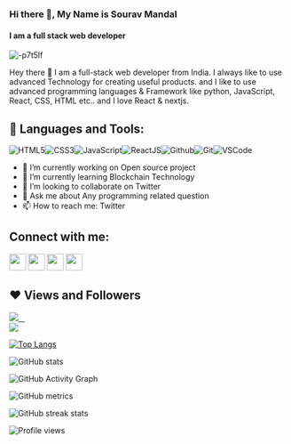 ### Hi there 👋, My Name  is Sourav Mandal
#### I am a full stack web developer
![-p7t5lf](https://user-images.githubusercontent.com/87852919/191326051-a67fbca1-dda3-4edf-8efb-7b747ba91f1f.jpg)


Hey there 👋 I am a full-stack web developer from India. I always like to use advanced Technology for creating useful products. and I like to use advanced programming languages & Framework like python, JavaScript, React, CSS, HTML etc.. and I love React & nextjs.

## 🚀 Languages and Tools:

![HTML5](https://img.icons8.com/color/30/html-5.png)![CSS3](https://img.icons8.com/color/30/css3.png)![JavaScript](https://img.icons8.com/color/30/javascript.png)![ReactJS](https://img.icons8.com/color/30/react-native.png)![Github](https://img.icons8.com/material-outlined/30/github.png)![Git](https://img.icons8.com/color/30/git.png)![VSCode](https://img.icons8.com/color/30/visual-studio-code-2019.png)
<br/>

- 🔭 I’m currently working on Open source project 
- 🌱 I’m currently learning Blockchain Technology 
- 👯 I’m looking to collaborate on Twitter 
- 💬 Ask me about Any programming related question 
- 📫 How to reach me: Twitter 


## Connect with me:

<p align="left">

<a href = "https://www.linkedin.com/in/%E2%9A%A1sourav-mandal%E2%9A%A1-390361218/"><img src="https://img.icons8.com/fluent/48/000000/linkedin.png" width="30px"/></a>
<a href = "https://twitter.com/sourav_code"><img src="https://img.icons8.com/fluent/48/000000/twitter.png" width="30px"/></a>
<a href = "https://www.instagram.com/souravcode/?hl=en"><img src="https://img.icons8.com/fluent/48/000000/instagram-new.png" width="30px"/></a>
<a href = "https://www.youtube.com/channel/UC34QqM-x6iaOD9ikoch9FAg/about"><img src="https://img.icons8.com/color/48/000000/youtube-play.png" width="30px"/></a>
</p>


## ❤ Views and Followers

<a href="https://twitter.com/souravcode" target="_blank" rel="noreferrer"><img
src="https://img.shields.io/twitter/follow/souravcode?logo=twitter&style=for-the-badge&color=3382ed&labelColor=1c1917"/> &nbsp;&nbsp;
  <br>
<a href="https://github.com/souravcodeweb" target="_blank" rel="noreferrer"><img
src="https://img.shields.io/github/followers/souravcodeweb?logo=github&style=for-the-badge&color=3382ed&labelColor=1c1917" /></a>

[![Top Langs](https://github-readme-stats.vercel.app/api/top-langs/?username=souravcodeweb)](https://github.com/anuraghazra/github-readme-stats)

![GitHub stats](https://github-readme-stats.vercel.app/api?username=souravcodeweb&show_icons=true&count_private=true)  

![GitHub Activity Graph](https://activity-graph.herokuapp.com/graph?username=souravcodeweb)  

![GitHub metrics](https://metrics.lecoq.io/souravcodeweb)  

![GitHub streak stats](https://github-readme-streak-stats.herokuapp.com/?user=souravcodeweb)  

![Profile views](https://gpvc.arturio.dev/souravcodeweb)  
